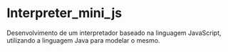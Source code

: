 # Interpreter_mini_js
Desenvolvimento de um interpretador baseado na linguagem JavaScript, utilizando a linguagem Java para modelar o mesmo.

